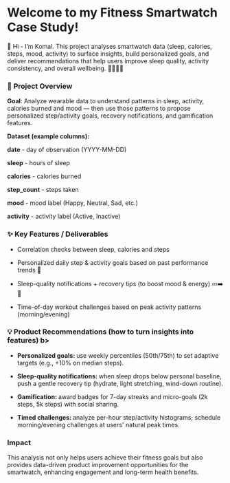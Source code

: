 <h1>Welcome to my <b>Fitness Smartwatch Case Study!</b></h1>

 👋 Hi - I’m Komal. This project analyses smartwatch data (sleep, calories, steps, mood, activity) to surface insights, build personalized goals, and deliver recommendations that help users improve sleep quality, activity consistency, and overall wellbeing. 🚴‍♀️🛌🔥

 <h3>🔎 <b>Project Overview</b></h3>

<b>Goal</b>: Analyze wearable data to understand patterns in sleep, activity, calories burned and mood — then use those patterns to propose personalized step/activity goals, recovery notifications, and gamification features.

<b>Dataset (example columns):</b>

<b>date</b> - day of observation (YYYY-MM-DD)

<b>sleep</b> - hours of sleep

<b>calories</b> - calories burned

<b>step_count</b> - steps taken

<b>mood</b> - mood label (Happy, Neutral, Sad, etc.)

<b>activity</b> - activity label (Active, Inactive)

<h3>✨ <b>Key Features / Deliverables</b></h3>

* Correlation checks between sleep, calories and steps

* Personalized daily step & activity goals based on past performance trends 🎯

* Sleep-quality notifications + recovery tips (to boost mood & energy) 💤➡️🙂

* Time-of-day workout challenges based on peak activity patterns (morning/evening)

<h3>💡 <b> Product Recommendations (how to turn insights into features) </b>b></h3>

*  <b>Personalized goals: </b> use weekly percentiles (50th/75th) to set adaptive targets (e.g., +10% on median steps).

* <b> Sleep-quality notifications: </b> when sleep drops below personal baseline, push a gentle recovery tip (hydrate, light stretching, wind-down routine).

*  <b>Gamification: </b> award badges for 7-day streaks and micro-goals (2k steps, 5k steps) with social sharing.

*  <b>Timed challenges: </b> analyze per-hour step/activity histograms; schedule morning/evening challenges at users' natural peak times.


<h3> <b>Impact </b></h3>
This analysis not only helps users achieve their fitness goals but also provides data-driven product improvement opportunities for the smartwatch, enhancing engagement and long-term health benefits.
